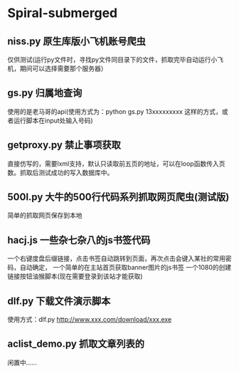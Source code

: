 # Spiral-submerged

## niss.py 原生库版小飞机账号爬虫
仅供测试(运行py文件时，寻找py文件同目录下的文件，抓取完毕自动运行小飞机，期间可以选择需要那个服务器）

## gs.py 归属地查询
使用的是老马哥的api(使用方式为：python gs.py 13xxxxxxxxx 这样的方式，或者运行脚本在input处输入号码)

## getproxy.py 禁止事项获取
直接仿写的，需要lxml支持，默认只读取前五页的地址，可以在loop函数传入页数。抓取后测试成功的写入数据库中。

## 500l.py 大牛的500行代码系列抓取网页爬虫(测试版)
简单的抓取网页保存到本地

## hacj.js 一些杂七杂八的js书签代码
一个右键度盘后缀链接，点击书签自动跳转到页面，再次点击会键入某社的常用密码，自动确定，
一个简单的在主站首页获取banner图片的js书签
一个1080的创建链接按钮油猴脚本(现在需要登录到该站才能获取)

## dlf.py 下载文件演示脚本
使用方式：dlf.py http://www.xxx.com/download/xxx.exe

## aclist_demo.py 抓取文章列表的
闲置中……